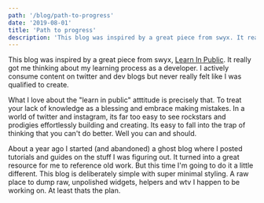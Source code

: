 ```yaml
---
path: '/blog/path-to-progress'
date: '2019-08-01'
title: 'Path to progress'
description: 'This blog was inspired by a great piece from swyx. It really got me thinking about my learning process as a developer. I actively consume content on twitter and dev blogs but never really felt like I was qualified to create.'
---
```


This blog was inspired by a great piece from swyx, [Learn In Public](https://www.swyx.io/writing/learn-in-public/). It really got me thinking about my learning process as a developer. I actively consume content on twitter and dev blogs but never really felt like I was qualified to create.

What I love about the "learn in public" atttitude is precisely that. To treat your lack of knowledge as a blessing and embrace making mistakes. In a world of twitter and instagram, its far too easy to see rockstars and prodigies effortlessly building and creating. Its easy to fall into the trap of thinking that you can't do better. Well you can and should.

About a year ago I started (and abandoned) a ghost blog where I posted tutorials and guides on the stuff I was figuring out. It turned into a great resource for me to reference old work. But this time I'm going to do it a little different. This blog is deliberately simple with super minimal styling. A raw place to dump raw, unpolished widgets, helpers and wtv I happen to be working on. At least thats the plan.
